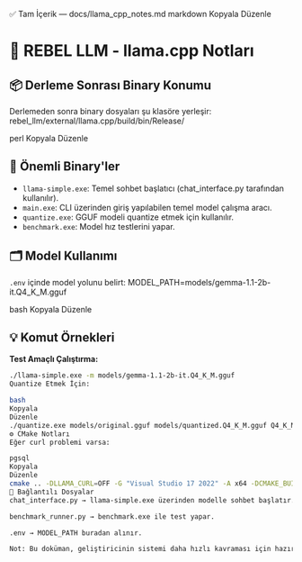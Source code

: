 ✅ Tam İçerik — docs/llama_cpp_notes.md
markdown
Kopyala
Düzenle
# 🧠 REBEL LLM - llama.cpp Notları

## 📦 Derleme Sonrası Binary Konumu
Derlemeden sonra binary dosyaları şu klasöre yerleşir:
rebel_llm/external/llama.cpp/build/bin/Release/

perl
Kopyala
Düzenle

## 🚀 Önemli Binary'ler
- `llama-simple.exe`: Temel sohbet başlatıcı (chat_interface.py tarafından kullanılır).
- `main.exe`: CLI üzerinden giriş yapılabilen temel model çalışma aracı.
- `quantize.exe`: GGUF modeli quantize etmek için kullanılır.
- `benchmark.exe`: Model hız testlerini yapar.

## 🗂️ Model Kullanımı
`.env` içinde model yolunu belirt:
MODEL_PATH=models/gemma-1.1-2b-it.Q4_K_M.gguf

bash
Kopyala
Düzenle

## 💡 Komut Örnekleri
**Test Amaçlı Çalıştırma:**
```bash
./llama-simple.exe -m models/gemma-1.1-2b-it.Q4_K_M.gguf
Quantize Etmek İçin:

bash
Kopyala
Düzenle
./quantize.exe models/original.gguf models/quantized.Q4_K_M.gguf Q4_K_M
⚙️ CMake Notları
Eğer curl problemi varsa:

pgsql
Kopyala
Düzenle
cmake .. -DLLAMA_CURL=OFF -G "Visual Studio 17 2022" -A x64 -DCMAKE_BUILD_TYPE=Release
📌 Bağlantılı Dosyalar
chat_interface.py → llama-simple.exe üzerinden modelle sohbet başlatır.

benchmark_runner.py → benchmark.exe ile test yapar.

.env → MODEL_PATH buradan alınır.

Not: Bu doküman, geliştiricinin sistemi daha hızlı kavraması için hazırlanmıştır. Otomatik kurulumdan sonra binary yolu değişirse .env güncellenmelidir.